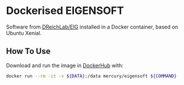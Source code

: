 # Dockerised EIGENSOFT
Software from [DReichLab/EIG](https://github.com/DReichLab/EIG) installed in a Docker container, based on Ubuntu Xenial.

## How To Use
Download and run the image in [DockerHub](https://hub.docker.com/r/mercury/eigensoft) with:
```bash
docker run --rm -it -v ${DATA}:/data mercury/eigensoft ${COMMAND}
```
